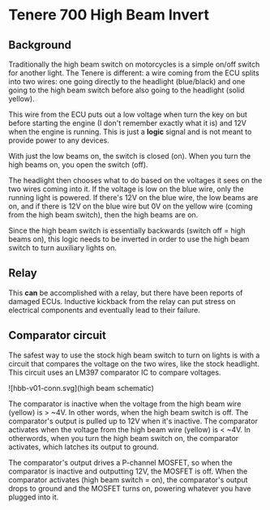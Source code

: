 # Tenere 700 High Beam Invert

## Background

Traditionally the high beam switch on motorcycles is a simple on/off switch for another light. The Tenere is different: a wire coming from the ECU splits into two wires: one going directly to the headlight (blue/black) and one going to the high beam switch before also going to the headlight (solid yellow).

This wire from the ECU puts out a low voltage when turn the key on but before starting the engine (I don't remember exactly what it is) and 12V when the engine is running. This is just a **logic** signal and is not meant to provide power to any devices.

With just the low beams on, the switch is closed (on). When you turn the high beams on, you open the switch (off).

The headlight then chooses what to do based on the voltages it sees on the two wires coming into it. If the voltage is low on the blue wire, only the running light is powered. If there's 12V on the blue wire, the low beams are on, and if there is 12V on the blue wire but 0V on the yellow wire (coming from the high beam switch), then the high beams are on.

Since the high beam switch is essentially backwards (switch off = high beams on), this logic needs to be inverted in order to use the high beam switch to turn auxiliary lights on.

## Relay

This **can** be accomplished with a relay, but there have been reports of damaged ECUs. Inductive kickback from the relay can put stress on electrical components and eventually lead to their failure.

## Comparator circuit

The safest way to use the stock high beam switch to turn on lights is with a circuit that compares the voltage on the two wires, like the stock headlight. This circuit uses an LM397 comparator IC to compare voltages.

![hbb-v01-conn.svg](high beam schematic)

The comparator is inactive when the voltage from the high beam wire (yellow) is > ~4V. In other words, when the high beam switch is off. The comparator's output is pulled up to 12V when it's inactive.
The comparator activates when the voltage from the high beam wire (yellow) is < ~4V. In otherwords, when you turn the high beam switch on, the comparator activates, which latches its output to ground.

The comparator's output drives a P-channel MOSFET, so when the comparator is inactive and outputting 12V, the MOSFET is off. When the comparator activates (high beam switch = on), the comparator's output drops to ground and the MOSFET turns on, powering whatever you have plugged into it.
